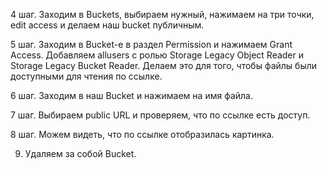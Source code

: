 4 шаг. Заходим в Buckets, выбираем нужный, нажимаем на три точки, edit access и делаем наш bucket публичным.

5 шаг. Заходим в Bucket-е в раздел Permission и нажимаем Grant Access. Добавляем allusers с ролью Storage Legacy Object Reader и Storage Legacy Bucket Reader. Делаем это для того, чтобы файлы были доступными для чтения по ссылке.

6 шаг. Заходим в наш Bucket и нажимаем на имя файла.

7 шаг. Выбираем public URL и проверяем, что по ссылке есть доступ.

8 шаг. Можем видеть, что по ссылке отобразилась картинка.

9. Удаляем за собой Bucket.

